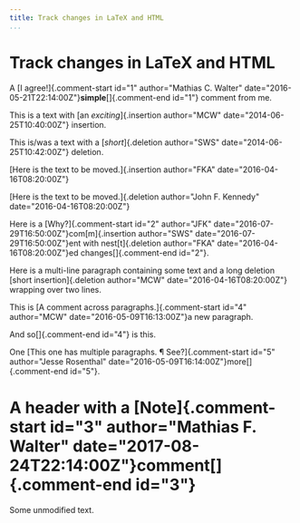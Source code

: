 ```yaml
---
title: Track changes in LaTeX and HTML
...
```


# Track changes in LaTeX and HTML

A [I agree!]{.comment-start id="1" author="Mathias C. Walter" date="2016-05-21T22:14:00Z"}**simple**[]{.comment-end id="1"} comment from me.

This is a text with [an *exciting*]{.insertion author="MCW" date="2014-06-25T10:40:00Z"} insertion.

This is/was a text with a [*short*]{.deletion author="SWS" date="2014-06-25T10:42:00Z"} deletion.

[Here is the text to be moved.]{.insertion author="FKA" date="2016-04-16T08:20:00Z"}

[Here is the text to be moved.]{.deletion author="John F. Kennedy" date="2016-04-16T08:20:00Z"}

Here is a [Why?]{.comment-start id="2" author="JFK" date="2016-07-29T16:50:00Z"}com[m]{.insertion author="SWS" date="2016-07-29T16:50:00Z"}ent with nest[t]{.deletion author="FKA" date="2016-04-16T08:20:00Z"}ed changes[]{.comment-end id="2"}.

Here is a multi-line paragraph containing some text and a long deletion [short insertion]{.deletion author="MCW" date="2016-04-16T08:20:00Z"} wrapping over two lines.

This is [A comment across paragraphs.]{.comment-start id="4" author="MCW" date="2016-05-09T16:13:00Z"}a new paragraph.

And so[]{.comment-end id="4"} is this.

One [This one has multiple paragraphs. ¶ See?]{.comment-start id="5" author="Jesse Rosenthal" date="2016-05-09T16:14:00Z"}more[]{.comment-end id="5"}.

# A header with a [Note]{.comment-start id="3" author="Mathias F. Walter" date="2017-08-24T22:14:00Z"}comment[]{.comment-end id="3"}

Some unmodified text.
